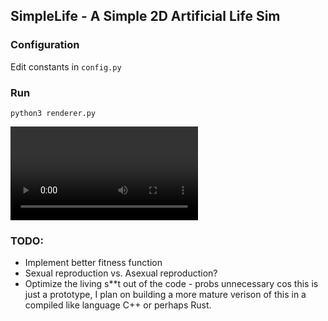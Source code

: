 ## SimpleLife - A Simple 2D Artificial Life Sim

### Configuration
Edit constants in `config.py`

### Run
`python3 renderer.py`

![screen](./imgs/alife.mp4)


### TODO:
 - Implement better fitness function
 - Sexual reproduction vs. Asexual reproduction?
 - Optimize the living s**t out of the code - probs unnecessary cos this is just a prototype, I plan on building a more mature verison of this in a compiled like language C++ or perhaps Rust.
